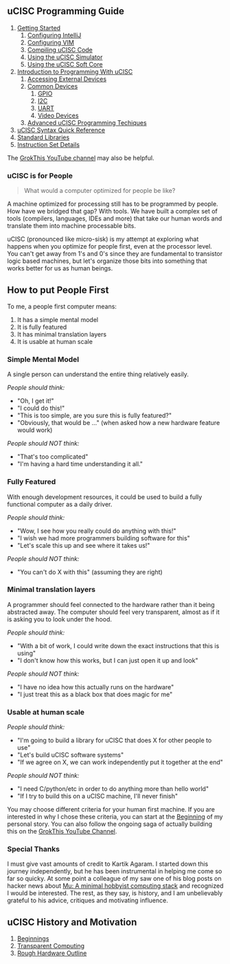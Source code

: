 ## uCISC Programming Guide

1. [Getting Started](programming_guide/1.0_Getting_Started.md)
   1. [Configuring IntelliJ](programming_guide/1.1_Configuring_IntelliJ.md)
   2. [Configuring VIM](programming_guide/1.2_Configuring_VIM.md)
   3. [Compiling uCISC Code](programming_guide/1.3_Compiling_uCISC_Code.md)
   4. [Using the uCISC Simulator](programming_guide/1.4_Simulating_uCISC.md)
   5. [Using the uCISC Soft Core](programming_guide/1.5_Running_uCISC_Soft_Core.md)
2. [Introduction to Programming With uCISC](programming_guide/2.0_Program_With_uCISC.md)
   1. [Accessing External Devices](programming_guide/2.1_Accessing_Devices.md)
   2. [Common Devices](programming_guide/2.2.0_Common_Devices.md)
      1. [GPIO](programming_guide/2.2.1_GPIO_Devices.md)
      2. [I2C](programming_guide/2.2.2_I2C_Devices.md)
      3. [UART](programming_guide/2.2.3_UART_Devices.md)
      4. [Video Devices](programming_guide/2.2.4_Video_Devices.md)
   3. [Advanced uCISC Programming Techiques](programming_guide/2.3_Advanced_Programming_Techniques.md)
3. [uCISC Syntax Quick Reference](programming_guide/3_Syntax_Quick_Reference.md)
4. [Standard Libraries]()
5. [Instruction Set Details](programming_guide/5_Instruction_Set_Details.md)

The [GrokThis YouTube channel](https://www.youtube.com/c/GrokThis) may also be helpful.

### uCISC is for People

> What would a computer optimized for people be like?

A machine optimized for processing still has to be programmed by people. How
have we bridged that gap? With tools. We have built a complex set of tools
(compilers, languages, IDEs and more) that take our human words and translate
them into machine processable bits.

uCISC (pronounced like micro-sisk) is my attempt at exploring what happens
when you optimize for people first, even at the processor level. You can't
get away from 1's and 0's since they are fundamental to transistor logic
based machines, but let's organize those bits into something that works
better for us as human beings.

## How to put People First

To me, a people first computer means:

1. It has a simple mental model
2. It is fully featured
3. It has minimal translation layers
4. It is usable at human scale

### Simple Mental Model

A single person can understand the entire thing relatively easily.

*People should think:*
  * "Oh, I get it!"
  * "I could do this!"
  * "This is too simple, are you sure this is fully featured?"
  * "Obviously, that would be ..." (when asked how a new hardware feature would work)

*People should NOT think:*
  * "That's too complicated"
  * "I'm having a hard time understanding it all."

### Fully Featured

With enough development resources, it could be used to build a fully functional
computer as a daily driver.

*People should think:*
  * "Wow, I see how you really could do anything with this!"
  * "I wish we had more programmers building software for this"
  * "Let's scale this up and see where it takes us!"

*People should NOT think:*
  * "You can't do X with this" (assuming they are right)

### Minimal translation layers

A programmer should feel connected to the hardware rather than it being
abstracted away. The computer should feel very transparent, almost as if
it is asking you to look under the hood.

*People should think:*
  * "With a bit of work, I could write down the exact instructions that this is using"
  * "I don't know how this works, but I can just open it up and look"

*People should NOT think:*
  * "I have no idea how this actually runs on the hardware"
  * "I just treat this as a black box that does magic for me"

### Usable at human scale

*People should think:*
  * "I'm going to build a library for uCISC that does X for other people to use"
  * "Let's build uCISC software systems"
  * "If we agree on X, we can work independently put it together at the end"

*People should NOT think:*
  * "I need C/python/etc in order to do anything more than hello world"
  * "If I try to build this on a uCISC machine, I'll never finish"

You may choose different criteria for your human first machine.
If you are interested in why I chose these criteria, you can start at the
[Beginning](history/1_Beginnings.md) of my personal story. You can also
follow the ongoing saga of actually building this on the
[GrokThis YouTube Channel](https://www.youtube.com/channel/UCh4OpfF7T7UtezGejRTLxCw).

### Special Thanks

I must give vast amounts of credit to Kartik Agaram. I started down this journey
independently, but he has been instrumental in helping me come so far so quicky.
At some point a colleague of my saw one of his blog posts on hacker news about
[Mu: A minimal hobbyist computing stack](http://akkartik.name/post/mu-2019-1)
and recognized I would be interested. The rest, as they say, is history, and I
am unbelievably grateful to his advice, critiques and motivating influence.

## uCISC History and Motivation

1. [Beginnings](1_Beginnings.md)
2. [Transparent Computing](2_Transparent_Computing.md)
3. [Rough Hardware Outline](3_Rough_Hardware_Outline.md)